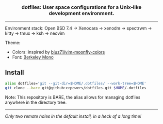 <div align="center">

### dotfiles: User space configurations for a Unix-like development environment. 

</div>

---

Environment stack:
Open BSD 7.4 -> Xenocara -> xenodm -> spectrwm -> kitty -> tmux -> ksh -> neovim

Theme:
- Colors: inspired by [bluz71/vim-moonfly-colors](https://github.com/bluz71/vim-moonfly-colors)
- Font: [Berkeley Mono](https://berkeleygraphics.com/typefaces/berkeley-mono/)

## Install

```sh
alias dotfiles='git --git-dir=$HOME/.dotfiles/ --work-tree=$HOME'
git clone --bare git@github:crpowers/dotfiles.git $HOME/.dotfiles
```

Note: This repository is BARE, the alias allows for managing dotfiles anywhere in the directory tree.

---

*Only two remote holes in the default install, in a heck of a long time!*
